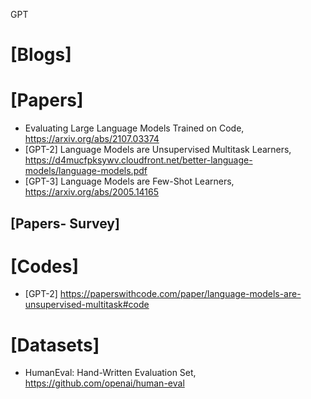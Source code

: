 GPT

# [Blogs] 

# [Papers]
+ Evaluating Large Language Models Trained on Code, https://arxiv.org/abs/2107.03374
+ [GPT-2] Language Models are Unsupervised Multitask Learners, https://d4mucfpksywv.cloudfront.net/better-language-models/language-models.pdf
+ [GPT-3] Language Models are Few-Shot Learners, https://arxiv.org/abs/2005.14165


## [Papers- Survey]

# [Codes]
+ [GPT-2] https://paperswithcode.com/paper/language-models-are-unsupervised-multitask#code

# [Datasets]
+ HumanEval: Hand-Written Evaluation Set, https://github.com/openai/human-eval

